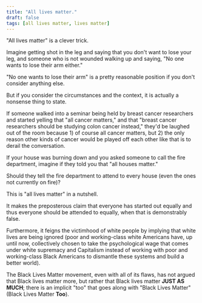 ```yaml
---
title: "All lives matter."
draft: false
tags: [all lives matter, lives matter]
---
```


"All lives matter" is a clever trick.  
  
Imagine getting shot in the leg and saying that you don't want to lose your leg, and someone who is not wounded walking up and saying, "No one wants to lose their arm either."  
  
"No one wants to lose their arm" is a pretty reasonable position if you don't consider anything else.  
  
But if you consider the circumstances and the context, it is actually a nonsense thing to state.  
  
If someone walked into a seminar being held by breast cancer researchers and started yelling that "all cancer matters," and that "breast cancer researchers should be studying colon cancer instead," they'd be laughed out of the room because 1) of course all cancer matters, but 2) the only reason other kinds of cancer would be played off each other like that is to derail the conversation.  
  
If your house was burning down and you asked someone to call the fire department, imagine if they told you that "all houses matter."  
  
Should they tell the fire department to attend to every house (even the ones not currently on fire)?  
  
This is "all lives matter" in a nutshell.  
  
It makes the preposterous claim that everyone has started out equally and thus everyone should be attended to equally, when that is demonstrably false.  
  
Furthermore, it feigns the victimhood of white people by implying that white lives are being ignored (poor and working-class white Americans have, up until now, collectively chosen to take the psychological wage that comes under white supremacy and Capitalism instead of working with poor and working-class Black Americans to dismantle these systems and build a better world).  
  
The Black Lives Matter movement, even with all of its flaws, has not argued that Black lives matter more, but rather that Black lives matter **JUST AS MUCH**; there is an implicit "too" that goes along with "Black Lives Matter" (Black Lives Matter **Too**).

